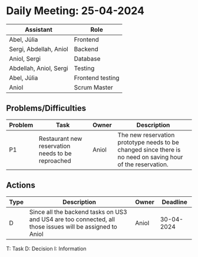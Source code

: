 # Daily Meeting: 25-04-2024

| **Assistant**          | **Role**         |
|------------------------|------------------|
| Abel, Júlia            | Frontend         |
| Sergi, Abdellah, Aniol | Backend          |
| Aniol, Sergi           | Database         |
| Abdellah, Aniol, Sergi | Testing          |
| Abel, Júlia            | Frontend testing |
| Aniol                  | Scrum Master     |

## Problems/Difficulties

| Problem | Task                                              | Owner | Description                                                                                                 |
|---------|---------------------------------------------------|-------|-------------------------------------------------------------------------------------------------------------|
| P1      | Restaurant new reservation needs to be reproached | Aniol | The new reservation prototype needs to be changed since there is no need on saving hour of the reservation. |

## Actions

| Type | Description                                                                                              | Owner | Deadline   |
|------|----------------------------------------------------------------------------------------------------------|-------|------------|
| D    | Since all the backend tasks on US3 and US4 are too connected, all those issues will be assigned to Aniol | Aniol | 30-04-2024 |

T: Task
D: Decision
I: Information
